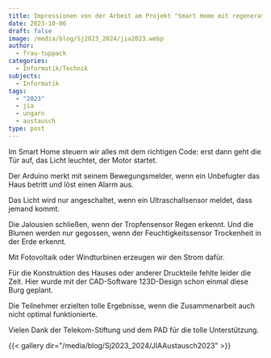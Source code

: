 ```yaml
---
title: Impressionen von der Arbeit am Projekt "Smart Home mit regenerativen Energien"
date: 2023-10-06
draft: false
image: /media/blog/Sj2023_2024/jia2023.webp
author:
  - frau-tuppack
categories:
  - Informatik/Technik
subjects:
  - Informatik
tags:
  - "2023"
  - jia
  - ungarn
  - austausch
type: post
---
```





Im Smart Home steuern wir alles mit dem richtigen Code: erst dann geht die Tür auf, das Licht leuchtet, der Motor startet.

Der Arduino merkt mit seinem Bewegungsmelder, wenn ein Unbefugter das Haus betritt und löst einen Alarm aus.

Das Licht wird nur angeschaltet, wenn ein Ultraschallsensor meldet, dass jemand kommt.

Die Jalousien schließen, wenn der Tropfensensor Regen erkennt. Und die Blumen werden nur gegossen, wenn der Feuchtigkeitssensor Trockenheit in der Erde erkennt.

Mit Fotovoltaik oder Windturbinen erzeugen wir den Strom dafür.

Für die Konstruktion des Hauses oder anderer Druckteile fehlte leider die Zeit. Hier  wurde mit der CAD-Software 123D-Design schon einmal diese Burg geplant.

Die Teilnehmer erzielten tolle Ergebnisse, wenn die Zusammenarbeit auch nicht optimal funktionierte.

Vielen Dank der Telekom-Stiftung und dem PAD für die tolle Unterstützung.



{{< gallery dir="/media/blog/Sj2023_2024/JIAAustausch2023" >}}


